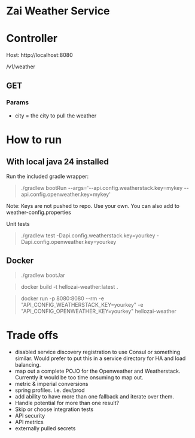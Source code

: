 # Zai Weather Service

# Controller
Host: http://localhost:8080

/v1/weather

## GET

### Params
- city = the city to pull the weather

# How to run

## With local java 24 installed

Run the included gradle wrapper:

> ./gradlew bootRun --args='--api.config.weatherstack.key=mykey --api.config.openweather.key=mykey'

Note: Keys are not pushed to repo. Use your own.
You can also add to weather-config.properties

Unit tests

> ./gradlew test -Dapi.config.weatherstack.key=yourkey -Dapi.config.openweather.key=yourkey

## Docker

> ./gradlew bootJar

> docker build -t hellozai-weather:latest .

> docker run -p 8080:8080 --rm  -e "API_CONFIG_WEATHERSTACK_KEY=yourkey" -e "API_CONFIG_OPENWEATHER_KEY=yourkey" hellozai-weather

# Trade offs

- disabled service discovery registration to use Consul or something similar. Would prefer to put this in a service directory for HA and load balancing.
- map out a complete POJO for the Openweather and Weatherstack. Currently it would be too time onsuming to map out.
- metric & imperial conversions
- spring profiles. i.e. dev/prod
- add ability to have more than one fallback and iterate over them.
- Handle potential for more than one result?
- Skip or choose integration tests
- API security
- API metrics
- externally pulled secrets